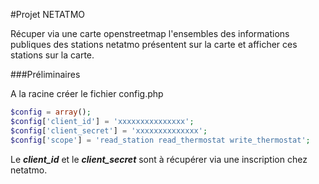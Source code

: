 #Projet NETATMO

Récuper via une carte openstreetmap l'ensembles des 
informations publiques des stations 
netatmo présentent sur la carte et afficher ces stations sur la carte. 


###Préliminaires

A la racine créer le fichier config.php
````php
$config = array();
$config['client_id'] = 'xxxxxxxxxxxxxxx';
$config['client_secret'] = 'xxxxxxxxxxxxxx';
$config['scope'] = 'read_station read_thermostat write_thermostat';
````

Le ***client_id*** et le ***client_secret*** sont à récupérer via une inscription chez netatmo.